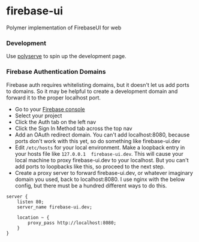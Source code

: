 # firebase-ui
Polymer implementation of FirebaseUI for web

### Development
Use [polyserve](https://github.com/PolymerLabs/polyserve) to spin up the development page.

### Firebase Authentication Domains
Firebase auth requires whitelisting domains, but it doesn't let us add ports to domains. So it may be helpful to create a development domain and forward it to the proper localhost port.

- Go to your [Firebase console](https://console.firebase.google.com/)
- Select your project
- Click the Auth tab on the left nav
- Click the Sign In Method tab across the top nav
- Add an OAuth redirect domain. You can't add localhost:8080, because ports don't work with this yet, so do something like firebase-ui.dev
- Edit ```/etc/hosts``` for your local environment. Make a loopback entry in your hosts file like ```127.0.0.1  firebase-ui.dev```. This will cause your local machine to proxy firebase-ui.dev to your localhost. But you can't add ports to loopbacks like this, so proceed to the next step.
- Create a proxy server to forward firebase-ui.dev, or whatever imaginary domain you used, back to localhost:8080. I use nginx with the below config, but there must be a hundred different ways to do this.

```
server {
	listen 80;
	server_name firebase-ui.dev;

	location ~ {
		proxy_pass http://localhost:8080;
	}
}
```